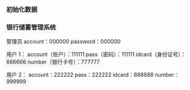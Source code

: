 ### 初始化数据

### 银行储蓄管理系统

管理员
account：000000
password：000000

用户 1：
account（账户）：111111
pass（密码）：111111
idcard（身份证号）：666666
number（银行卡号）：777777

用户 2：
account：222222
pass：222222
idcard：888888
number：999999
